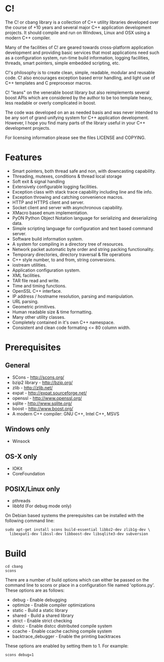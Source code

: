 C!
=====

The C! or cbang library is a collection of C++ utility libraries developed over the course of +10 years and several major C++ application development projects.  It should compile and run on Windows, Linux and OSX using a modern C++ compiler.

Many of the facilities of C! are geared towards cross-platform application development and providing basic services that most applications need such as a configuration system, run-time build information, logging facilities, threads, smart pointers, simple embedded scripting, etc.

C!'s philosophy is to create clean, simple, readable, modular and reusable code.  C! also encourages exception based error handling, and light use of C++ templates and C preprocesor macros.

C! "leans" on the venerable boost library but also reimplements several boost APIs which are considered by the author to be too template heavy, less readable or overly complicated in boost.

The code was developed on an as needed basis and was never intended to be any sort of grand unifying system for C++ application development.  However, I hope you find many parts of the library useful in your C++
development projects.

For licensing information please see the files LICENSE and COPYING.


# Features
  - Smart pointers, both thread safe and non, with downcasting capability.
  - Threading, mutexes, conditions & thread local storage
  - Soft exit & signal handling
  - Extensively configurable logging facilities.
  - Exception class with stack trace capability including line and file info.
  - Exception throwing and catching convenience macros.
  - HTTP and HTTPS client and server.
  - Socket client and server with asynchronous capability.
  - XMacro based enum implementation.
  - PyON Python Object Notation language for serializing and deserializing data.
  - Simple scripting language for configuration and text based command server.
  - Software build information system.
  - A system for compiling in a directory tree of resources.
  - Network packet automatic byte order and string packing functionality.
  - Temporary directories, directory traversal & file operations
  - C++ style number, to and from, string conversions.
  - iostream utilities.
  - Application configuration system.
  - XML facilities.
  - TAR file read and write.
  - Time and timing functions.
  - OpenSSL C++ interface.
  - IP address / hostname resolution, parsing and manipulation.
  - URL parsing.
  - Geometric primitives.
  - Human readable size & time formatting.
  - Many other utility classes.
  - Completely contained in it's own C++ namespace.
  - Consistent and clean code formating <= 80 column width.


# Prerequisites
## General
  - SCons - http://scons.org/
  - bzip2 library - http://bzip.org/
  - zlib - http://zlib.net/
  - expat - http://expat.sourceforge.net/
  - openssl - http://www.openssl.org/
  - sqlite - http://www.sqlite.org/
  - boost - http://www.boost.org/
  - A modern C++ compiler: GNU C++, Intel C++, MSVS

## Windows only
  - Winsock

## OS-X only
  - IOKit
  - CoreFoundation

## POSIX/Linux only
  - pthreads
  - libbfd (For debug mode only)

On Debian based systems the prerequisites can be installed with the following
command line:

    sudo apt-get install scons build-essential libbz2-dev zlib1g-dev \
      libexpat1-dev libssl-dev libboost-dev libsqlite3-dev subversion

# Build

    cd cbang
    scons

There are a number of build options which can either be passed on the command line to scons or place in a configuration file named 'options.py'.  These options are as follows:

  - debug                - Enable debugging
  - optimize             - Enable compiler optimizations
  - static               - Build a static library
  - shared               - Build a shared library
  - strict               - Enable strict checking
  - distcc               - Enable distcc distributed compile system
  - ccache               - Enable ccache caching compile system
  - backtrace_debugger   - Enable the printing backtraces

These options are enabled by setting them to 1.  For example:

    scons debug=1
